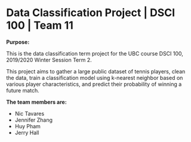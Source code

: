 # Data Classification Project | DSCI 100 | Team 11

**Purpose:**

This is the data classification term project for the UBC course DSCI 100, 2019/2020 Winter Session Term 2. 

This project aims to gather a large public dataset of tennis players, clean the data, train a classification model using k-nearest neighbor based on various player characteristics, and predict their probability of winning a future match.

**The team members are:**
- Nic Tavares 
- Jennifer Zhang 
- Huy Pham 
- Jerry Hall
